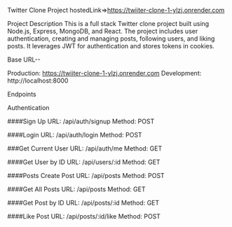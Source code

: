 Twitter Clone Project
hostedLink=>https://twiiter-clone-1-ylzj.onrender.com


Project Description
This is a full stack Twitter clone project built using Node.js, Express, MongoDB, and React. The project includes user authentication, creating and managing posts, following users, and liking posts. It leverages JWT for authentication and stores tokens in cookies.

Base URL--

Production: https://twiiter-clone-1-ylzj.onrender.com
Development: http://localhost:8000

Endpoints

Authentication

####Sign Up
URL: /api/auth/signup
Method: POST

####Login 
URL: /api/auth/login 
Method: POST

###Get Current User 
URL: /api/auth/me 
Method: GET

####Get User by ID URL:
/api/users/:id 
Method: GET

####Posts Create Post 
URL: /api/posts 
Method: POST

####Get All Posts 
URL: /api/posts 
Method: GET

####Get Post by ID 
URL: /api/posts/:id 
Method: GET

####Like Post 
URL: /api/posts/:id/like 
Method: POST




